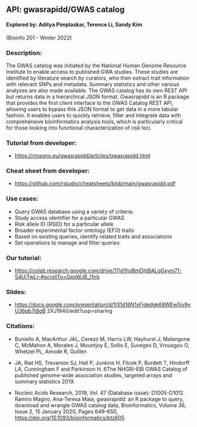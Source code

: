 ## API: gwasrapidd/GWAS catalog

#### Explored by: Aditya Pimplaskar, Terence Li, Sandy Kim
(Bioinfo 201 - Winter 2022)

### Description:

The GWAS catalog was initiated by the National Human Genome Resource Institute to
enable access to published GWA studies. These studies are identified by literature search
by curators, who then extract trait information with relevant SNPs and metadata. Summary
statistics and other various analyses are also made available. The GWAS catalog has its
own REST API but returns data in a hierarchical JSON format.
Gwasrapidd is an R package that provides the first client interface to the GWAS Catalog
REST API, allowing users to bypass this JSON format to get data in a more tabular fashion.
It enables users to quickly retrieve, filter and integrate data with comprehensive
bioinformatics analysis tools, which is particularly critical for those looking into functional
characterization of risk loci.

### Tutorial from developer:
- https://rmagno.eu/gwasrapidd/articles/gwasrapidd.html

### Cheat sheet from developer:
- https://github.com/rstudio/cheatsheets/blob/main/gwasrapidd.pdf

### Use cases:

- Query GWAS database using a variety of criteria:
- Study access identifier for a particular GWAS
- Risk allele ID (RSID) for a particular allele
- Broader experimental factor ontology (EFO) traits
- Based on existing queries, identify related traits and associations
- Set operations to manage and filter queries

### Our tutorial:
- https://colab.research.google.com/drive/17jd1hoBmDjhBALgGxyni71-S4UiTwLr-#scrollTo=GpoWJB_I1jrb

### Slides:
- https://docs.google.com/presentation/d/1I31d16N1xFjdedgk68WEw5jy9yU36pb7t8gB
2XJ1940/edit?usp=sharing

### Citations:

- Buniello A, MacArthur JAL, Cerezo M, Harris LW, Hayhurst J, Malangone C, McMahon A,
Morales J, Mountjoy E, Sollis E, Suveges D, Vrousgou O, Whetzel PL, Amode R, Guillen

- JA, Riat HS, Trevanion SJ, Hall P, Junkins H, Flicek P, Burdett T, Hindorff LA, Cunningham
F and Parkinson H.
6The NHGRI-EBI GWAS Catalog of published genome-wide association studies, targeted
arrays and summary statistics 2019.

- Nucleic Acids Research, 2019, Vol. 47 (Database issue): D1005-D1012.
Ramiro Magno, Ana-Teresa Maia, gwasrapidd: an R package to query, download and
wrangle GWAS catalog data, Bioinformatics, Volume 36, Issue 2, 15 January 2020, Pages
649–650, https://doi.org/10.1093/bioinformatics/btz605
